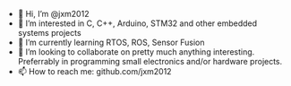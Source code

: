 - 👋 Hi, I’m @jxm2012
- 👀 I’m interested in C, C++, Arduino, STM32 and other embedded systems projects
- 🌱 I’m currently learning RTOS, ROS, Sensor Fusion
- 💞️ I’m looking to collaborate on pretty much anything interesting. Preferrably in programming small electronics and/or hardware projects.  
- 📫 How to reach me: github.com/jxm2012

<!---
jxm2012/jxm2012 is a ✨ special ✨ repository because its `README.md` (this file) appears on your GitHub profile.
You can click the Preview link to take a look at your changes.
--->
